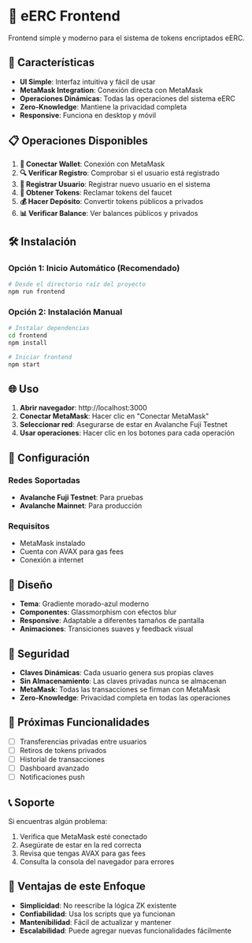 # 🔐 eERC Frontend

Frontend simple y moderno para el sistema de tokens encriptados eERC.

## 🚀 Características

- **UI Simple**: Interfaz intuitiva y fácil de usar
- **MetaMask Integration**: Conexión directa con MetaMask
- **Operaciones Dinámicas**: Todas las operaciones del sistema eERC
- **Zero-Knowledge**: Mantiene la privacidad completa
- **Responsive**: Funciona en desktop y móvil

## 📋 Operaciones Disponibles

1. **🔗 Conectar Wallet**: Conexión con MetaMask
2. **🔍 Verificar Registro**: Comprobar si el usuario está registrado
3. **📝 Registrar Usuario**: Registrar nuevo usuario en el sistema
4. **🚰 Obtener Tokens**: Reclamar tokens del faucet
5. **💰 Hacer Depósito**: Convertir tokens públicos a privados
6. **📊 Verificar Balance**: Ver balances públicos y privados

## 🛠️ Instalación

### Opción 1: Inicio Automático (Recomendado)
```bash
# Desde el directorio raíz del proyecto
npm run frontend
```

### Opción 2: Instalación Manual
```bash
# Instalar dependencias
cd frontend
npm install

# Iniciar frontend
npm start
```

## 🌐 Uso

1. **Abrir navegador**: http://localhost:3000
2. **Conectar MetaMask**: Hacer clic en "Conectar MetaMask"
3. **Seleccionar red**: Asegurarse de estar en Avalanche Fuji Testnet
4. **Usar operaciones**: Hacer clic en los botones para cada operación

## 🔧 Configuración

### Redes Soportadas
- **Avalanche Fuji Testnet**: Para pruebas
- **Avalanche Mainnet**: Para producción

### Requisitos
- MetaMask instalado
- Cuenta con AVAX para gas fees
- Conexión a internet

## 🎨 Diseño

- **Tema**: Gradiente morado-azul moderno
- **Componentes**: Glassmorphism con efectos blur
- **Responsive**: Adaptable a diferentes tamaños de pantalla
- **Animaciones**: Transiciones suaves y feedback visual

## 🔐 Seguridad

- **Claves Dinámicas**: Cada usuario genera sus propias claves
- **Sin Almacenamiento**: Las claves privadas nunca se almacenan
- **MetaMask**: Todas las transacciones se firman con MetaMask
- **Zero-Knowledge**: Privacidad completa en todas las operaciones

## 🚀 Próximas Funcionalidades

- [ ] Transferencias privadas entre usuarios
- [ ] Retiros de tokens privados
- [ ] Historial de transacciones
- [ ] Dashboard avanzado
- [ ] Notificaciones push

## 📞 Soporte

Si encuentras algún problema:
1. Verifica que MetaMask esté conectado
2. Asegúrate de estar en la red correcta
3. Revisa que tengas AVAX para gas fees
4. Consulta la consola del navegador para errores

## 🎯 Ventajas de este Enfoque

- **Simplicidad**: No reescribe la lógica ZK existente
- **Confiabilidad**: Usa los scripts que ya funcionan
- **Mantenibilidad**: Fácil de actualizar y mantener
- **Escalabilidad**: Puede agregar nuevas funcionalidades fácilmente
